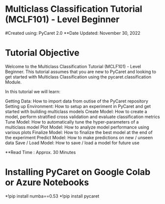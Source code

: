 # Multiclass Classification Tutorial (MCLF101) - Level Beginner
#Created using: PyCaret 2.0
 **Date Updated: November 30, 2022


# Tutorial Objective
Welcome to the Multiclass Classification Tutorial (MCLF101) - Level Beginner. This tutorial assumes that you are new to PyCaret and looking to get started with Multiclass Classification using the pycaret.classification Module.

In this tutorial we will learn:

Getting Data: How to import data from outise of the PyCaret repository
Setting up Environment: How to setup an experiment in PyCaret and get started with building multiclass models
Create Model: How to create a model, perform stratified cross validation and evaluate classification metrics
Tune Model: How to automatically tune the hyper-parameters of a multiclass model
Plot Model: How to analyze model performance using various plots
Finalize Model: How to finalize the best model at the end of the experiment
Predict Model: How to make predictions on new / unseen data
Save / Load Model: How to save / load a model for future use

**Read Time : Approx. 30 Minutes

# Installing PyCaret on Google Colab or Azure Notebooks
*!pip install numba==0.53
*!pip install pycaret

